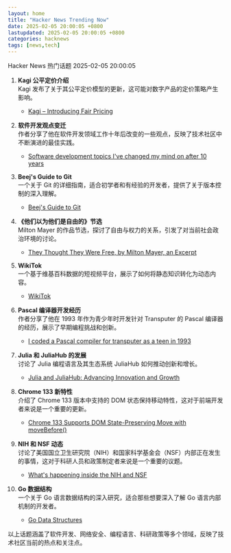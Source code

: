 ```yaml
---
layout: home
title: "Hacker News Trending Now"
date: 2025-02-05 20:00:05 +0800
lastupdated: 2025-02-05 20:00:05 +0800
categories: hacknews
tags: [news,tech]
---
```

Hacker News 热门话题 2025-02-05 20:00:05

1. **Kagi 公平定价介绍**  
   Kagi 发布了关于其公平定价模型的更新，这可能对数字产品的定价策略产生影响。  
   - [Kagi – Introducing Fair Pricing](https://kagi.com/changelog#6155)

2. **软件开发观点变迁**  
   作者分享了他在软件开发领域工作十年后改变的一些观点，反映了技术社区中不断演进的最佳实践。  
   - [Software development topics I've changed my mind on after 10 years](https://chriskiehl.com/article/thoughts-after-10-years)

3. **Beej's Guide to Git**  
   一个关于 Git 的详细指南，适合初学者和有经验的开发者，提供了关于版本控制的深入理解。  
   - [Beej's Guide to Git](https://beej.us/guide/bggit/)

4. **《他们以为他们是自由的》节选**  
   Milton Mayer 的作品节选，探讨了自由与权力的关系，引发了对当前社会政治环境的讨论。  
   - [They Thought They Were Free, by Milton Mayer, an Excerpt](https://press.uchicago.edu/Misc/Chicago/511928.htm)

5. **WikiTok**  
   一个基于维基百科数据的短视频平台，展示了如何将静态知识转化为动态内容。  
   - [WikiTok](https://wikitok.vercel.app/)

6. **Pascal 编译器开发经历**  
   作者分享了他在 1993 年作为青少年时开发针对 Transputer 的 Pascal 编译器的经历，展示了早期编程挑战和创新。  
   - [I coded a Pascal compiler for transputer as a teen in 1993](https://nanochess.org/pascal.html)

7. **Julia 和 JuliaHub 的发展**  
   讨论了 Julia 编程语言及其生态系统 JuliaHub 如何推动创新和增长。  
   - [Julia and JuliaHub: Advancing Innovation and Growth](https://info.juliahub.com/blog/julia-juliahub-advancing-innovation-and-growth)

8. **Chrome 133 新特性**  
   介绍了 Chrome 133 版本中支持的 DOM 状态保持移动特性，这对于前端开发者来说是一个重要的更新。  
   - [Chrome 133 Supports DOM State-Preserving Move with moveBefore()](https://chromestatus.com/feature/5135990159835136)

9. **NIH 和 NSF 动态**  
   讨论了美国国立卫生研究院（NIH）和国家科学基金会（NSF）内部正在发生的事情，这对于科研人员和政策制定者来说是一个重要的议题。  
   - [What's happening inside the NIH and NSF](https://www.science.org/content/blog-post/what-s-happening-inside-nih)

10. **Go 数据结构**  
    一个关于 Go 语言数据结构的深入研究，适合那些想要深入了解 Go 语言内部机制的开发者。  
    - [Go Data Structures](https://research.swtch.com/godata)

以上话题涵盖了软件开发、网络安全、编程语言、科研政策等多个领域，反映了技术社区当前的热点和关注点。